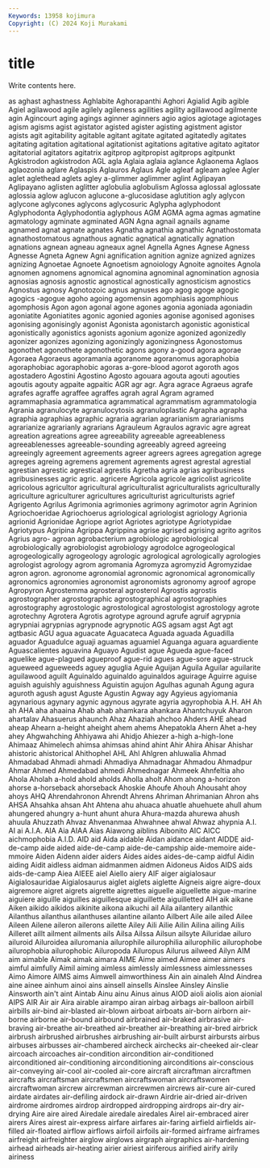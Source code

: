 ```yaml
---
Keywords: 13958 kojimura
Copyright: (C) 2024 Koji Murakami
---
```


# title

Write contents here.



as aghast aghastness Aghlabite
Aghorapanthi Aghori Agialid Agib agible Agiel agilawood agile agilely agileness
agilities agility agillawood agilmente agin Agincourt aging agings aginner aginners
agio agios agiotage agiotages agism agisms agist agistator agisted agister
agisting agistment agistor agists agit agitability agitable agitant agitate agitated
agitatedly agitates agitating agitation agitational agitationist agitations agitative agitato agitator
agitatorial agitators agitatrix agitprop agitpropist agitprops agitpunkt Agkistrodon agkistrodon AGL
agla Aglaia aglaia aglance Aglaonema Aglaos aglaozonia aglare Aglaspis Aglauros
Aglaus Agle agleaf agleam aglee Agler aglet aglethead aglets agley
a-glimmer aglimmer aglint Aglipayan Aglipayano aglisten aglitter aglobulia aglobulism Aglossa
aglossal aglossate aglossia aglow aglucon aglucone a-glucosidase aglutition agly aglycon
aglycone aglycones aglycons aglycosuric Aglypha aglyphodont Aglyphodonta Aglyphodontia aglyphous AGM
AGMA agma agmas agmatine agmatology agminate agminated AGN Agna agnail
agnails agname agnamed agnat agnate agnates Agnatha agnathia agnathic Agnathostomata
agnathostomatous agnathous agnatic agnatical agnatically agnation agnations agnean agneau agneaux
agnel Agnella Agnes Agnese Agness Agnesse Agneta Agnew Agni agnification
agnition agnize agnized agnizes agnizing Agnoetae Agnoete Agnoetism agnoiology Agnoite
agnoites Agnola agnomen agnomens agnomical agnomina agnominal agnomination agnosia agnosias
agnosis agnostic agnostical agnostically agnosticism agnostics Agnostus agnosy Agnotozoic agnus
agnuses ago agog agoge agogic agogics -agogue agoho agoing agomensin
agomphiasis agomphious agomphosis Agon agon agonal agone agones agonia agoniada
agoniadin agoniatite Agoniatites agonic agonied agonies agonise agonised agonises agonising
agonisingly agonist Agonista agonistarch agonistic agonistical agonistically agonistics agonists agonium
agonize agonized agonizedly agonizer agonizes agonizing agonizingly agonizingness Agonostomus agonothet
agonothete agonothetic agons agony a-good agora agorae Agoraea Agoraeus agoramania
agoranome agoranomus agoraphobia agoraphobiac agoraphobic agoras a-gore-blood agorot agoroth agos
agostadero Agostini Agostino Agosto agouara agouta agouti agouties agoutis agouty
agpaite agpaitic AGR agr agr. Agra agrace Agraeus agrafe agrafes
agraffe agraffee agraffes agrah agral Agram agramed agrammaphasia agrammatica agrammatical
agrammatism agrammatologia Agrania agranulocyte agranulocytosis agranuloplastic Agrapha agrapha agraphia agraphias
agraphic agraria agrarian agrarianism agrarianisms agrarianize agrarianly agrarians Agrauleum Agraulos
agravic agre agreat agreation agreations agree agreeability agreeable agreeableness agreeablenesses
agreeable-sounding agreeably agreed agreeing agreeingly agreement agreements agreer agreers agrees
agregation agrege agreges agreing agremens agrement agrements agrest agrestal agrestial
agrestian agrestic agrestical agrestis Agretha agria agrias agribusiness agribusinesses agric
agric. agricere Agricola agricole agricolist agricolite agricolous agricultor agricultural agriculturalist
agriculturalists agriculturally agriculture agriculturer agricultures agriculturist agriculturists agrief Agrigento Agrilus
Agrimonia agrimonies agrimony agrimotor agrin Agrinion Agriochoeridae Agriochoerus agriological agriologist
agriology Agrionia agrionid Agrionidae Agriope agriot Agriotes agriotype Agriotypidae Agriotypus
Agripina Agrippa Agrippina agrise agrised agrising agrito agritos Agrius agro-
agroan agrobacterium agrobiologic agrobiological agrobiologically agrobiologist agrobiology agrodolce agrogeological agrogeologically
agrogeology agrologic agrological agrologically agrologies agrologist agrology agrom agromania Agromyza
agromyzid Agromyzidae agron agron. agronome agronomial agronomic agronomical agronomically agronomics
agronomies agronomist agronomists agronomy agroof agrope Agropyron Agrostemma agrosteral agrosterol
Agrostis agrostis agrostographer agrostographic agrostographical agrostographies agrostography agrostologic agrostological agrostologist
agrostology agrote agrotechny Agrotera Agrotis agrotype aground agrufe agruif agrypnia
agrypniai agrypnias agrypnode agrypnotic AGS agsam agst Agt agt agtbasic
AGU agua aguacate Aguacateca Aguada aguada Aguadilla aguador Aguadulce aguaji
aguamas aguamiel Aguanga aguara aguardiente Aguascalientes aguavina Aguayo Agudist ague
Agueda ague-faced aguelike ague-plagued agueproof ague-rid agues ague-sore ague-struck agueweed
agueweeds aguey aguglia Aguie Aguijan Aguila Aguilar aguilarite aguilawood aguilt
Aguinaldo aguinaldo aguinaldos aguirage Aguirre aguise aguish aguishly aguishness Aguistin
agujon Agulhas agunah Agung agura aguroth agush agust Aguste Agustin
Agway agy Agyieus agyiomania agynarious agynary agynic agynous agyrate agyria
agyrophobia A.H. AH Ah ah AHA aha ahaaina Ahab ahab
ahamkara ahankara Ahantchuyuk Aharon ahartalav Ahasuerus ahaunch Ahaz Ahaziah ahchoo
Ahders AHE ahead aheap Ahearn a-height aheight ahem ahems Ahepatokla
Ahern Ahet a-hey ahey Ahgwahching Ahhiyawa ahi Ahidjo Ahiezer a-high
a-high-lone Ahimaaz Ahimelech ahimsa ahimsas ahind ahint Ahir Ahira Ahisar
Ahishar ahistoric ahistorical Ahithophel AHL Ahl Ahlgren ahluwalia Ahmad Ahmadabad
Ahmadi ahmadi Ahmadiya Ahmadnagar Ahmadou Ahmadpur Ahmar Ahmed Ahmedabad ahmedi
Ahmednagar Ahmeek Ahnfeltia aho Ahola Aholah a-hold ahold aholds Aholla
aholt Ahom ahong a-horizon ahorse a-horseback ahorseback Ahoskie Ahoufe Ahouh
Ahousaht ahoy ahoys AHQ Ahrendahronon Ahrendt Ahrens Ahriman Ahrimanian Ahron
ahs AHSA Ahsahka ahsan Aht Ahtena ahu ahuaca ahuatle ahuehuete
ahull ahum ahungered ahungry a-hunt ahunt ahura Ahura-mazda ahurewa ahush
ahuula Ahuzzath Ahvaz Ahvenanmaa Ahwahnee ahwal Ahwaz ahypnia A.I. AI
ai A.I.A. AIA Aia AIAA Aias Aiawong aiblins Aibonito AIC
AICC aichmophobia A.I.D. AID aid Aida aidable Aidan aidance aidant
AIDDE aid-de-camp aide aided aide-de-camp aide-de-campship aide-memoire aide-mmoire Aiden Aidenn
aider aiders Aides aides aides-de-camp aidful Aidin aiding Aidit aidless
aidman aidmanmen aidmen Aidoneus Aidos AIDS aids aids-de-camp Aiea AIEEE
aiel Aiello aiery AIF aiger aigialosaur Aigialosauridae Aigialosaurus aiglet aiglets
aiglette Aigneis aigre aigre-doux aigremore aigret aigrets aigrette aigrettes aiguelle
aiguellette aigue-marine aiguiere aiguille aiguilles aiguillesque aiguillette aiguilletted AIH aik
aikane Aiken aikido aikidos aikinite aikona aikuchi ail Aila ailantery
ailanthic Ailanthus ailanthus ailanthuses ailantine ailanto Ailbert Aile aile ailed
Ailee Aileen Ailene aileron ailerons ailette Ailey Aili Ailie Ailin
Ailina ailing Ailis Ailleret aillt ailment ailments ails Ailsa Ailssa
Ailsun ailsyte Ailuridae ailuro ailuroid Ailuroidea ailuromania ailurophile ailurophilia ailurophilic
ailurophobe ailurophobia ailurophobic Ailuropoda Ailuropus Ailurus ailweed Ailyn AIM aim
aimable Aimak aimak aimara AIME Aime aimed Aimee aimer aimers
aimful aimfully Aimil aiming aimless aimlessly aimlessness aimlessnesses Aimo Aimore
AIMS aims Aimwell aimworthiness Ain ain ainaleh AInd Aindrea aine
ainee ainhum ainoi ains ainsell ainsells Ainslee Ainsley Ainslie Ainsworth
ain't aint Aintab Ainu ainu Ainus ainus AIOD aioli aiolis
aion aionial AIPS AIR Air air Aira airable airampo airan
airbag airbags air-balloon airbill airbills air-bind air-blasted air-blown airboat airboats
air-born airborn air-borne airborne air-bound airbound airbrained air-braked airbrasive air-braving
air-breathe air-breathed air-breather air-breathing air-bred airbrick airbrush airbrushed airbrushes airbrushing
air-built airburst airbursts airbus airbuses airbusses air-chambered aircheck airchecks air-cheeked
air-clear aircoach aircoaches air-condition aircondition air-conditioned airconditioned air-conditioning airconditioning airconditions
air-conscious air-conveying air-cool air-cooled air-core aircraft aircraftman aircraftmen aircrafts aircraftsman
aircraftsmen aircraftswoman aircraftswomen aircraftwoman aircrew aircrewman aircrewmen aircrews air-cure air-cured
airdate airdates air-defiling airdock air-drawn Airdrie air-dried air-driven airdrome airdromes
airdrop airdropped airdropping airdrops air-dry air-drying Aire aire aired Airedale
airedale airedales Airel air-embraced airer airers Aires airest air-express airfare
airfares air-faring airfield airfields air-filled air-floated airflow airflows airfoil airfoils
air-formed airframe airframes airfreight airfreighter airglow airglows airgraph airgraphics air-hardening
airhead airheads air-heating airier airiest airiferous airified airify airily airiness
